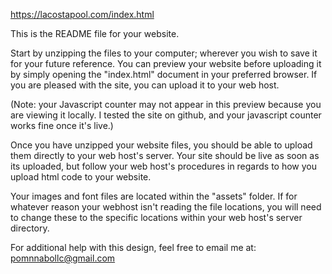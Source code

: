 https://lacostapool.com/index.html


This is the README file for your website.

Start by unzipping the files to your computer; wherever you wish to save it for your future reference. You can preview your website before uploading it by simply opening the "index.html" document in your preferred browser. If you are pleased with the site, you can upload it to your web host.

(Note: your Javascript counter may not appear in this preview because you are viewing it locally. I tested the site on github, and your javascript counter works fine once it's live.)


Once you have unzipped your website files, you should be able to upload them directly to your web host's server. Your site should be live as soon as its uploaded, but follow your web host's procedures in regards to how you upload html code to your website.

Your images and font files are located within the "assets" folder. If for whatever reason your webhost isn't reading the file locations, you will need to change these to the specific locations within your web host's server directory.








For additional help with this design, feel free to email me at: pomnnabollc@gmail.com